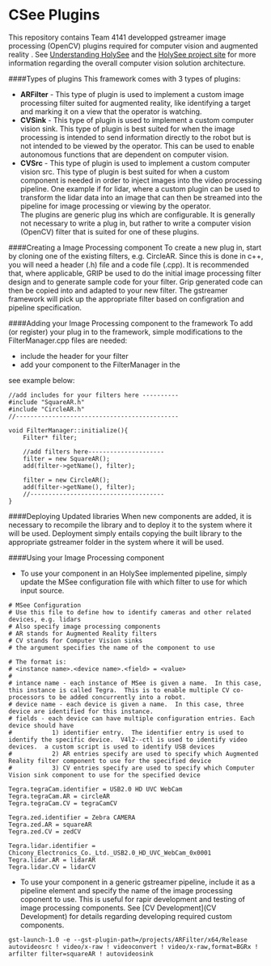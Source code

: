 # CSee Plugins

This repository contains Team 4141 developped gstreamer image processing (OpenCV) plugins required for computer vision and augmented reality . See [Understanding HolySee](https://github.com/MDHSRobotics/TeamWiki/wiki/Understanding%20HolySee) and the [HolySee project site](https://github.com/MDHSRobotics/HolySee) for more information regarding the overall computer vision solution architecture.

####Types of plugins
This framework comes with 3 types of plugins:

* __ARFilter__ - This type of plugin is used to implement a custom image processing filter suited for augmented reality, like identifying a target and marking it on a view that the operator is watching.
* __CVSink__ - This type of plugin is used to implement a custom computer vision sink.  This type of plugin is best suited for when the image processing is intended to send information directly to the robot but is not intended to be viewed by the operator.  This can be used to enable autonomous functions that are dependent on computer vision.  
* __CVSrc__ - This type of plugin is used to implement a custom computer vision src.  This type of plugin is best suited for when a custom component is needed in order to inject images into the video processing pipeline.  One example if for lidar, where a custom plugin can be used to transform the lidar data into an image that can then be streamed into the pipeline for image processing or viewing by the operator.  
The plugins are generic plug ins which are configurable.  It is generally not necessary to write a plug in, but rather to write a computer vision (OpenCV) filter that is suited for one of these plugins.  

####Creating a Image Processing component
To create a new plug in, start by cloning one of the existing filters, e.g. CircleAR.  Since this is done in c++, you will need a header (.h) file and a code file (.cpp).  It is recommended that, where applicable, GRIP be used to do the initial image processing filter design and to generate sample code for your filter.  Grip generated code can then be copied into and adapted to your new filter.  The gstreamer framework will pick up the appropriate filter based on configration and pipeline specification.

####Adding your Image Processing component to the framework
To add (or register) your plug in to the framework, simple modifications to the FilterManager.cpp files are needed:

* include the header for your filter
* add your component to the FilterManager in the 

see example below:
```
//add includes for your filters here ----------
#include "SquareAR.h"
#include "CircleAR.h"
//---------------------------------------------

void FilterManager::initialize(){
	Filter* filter;

	//add filters here---------------------
	filter = new SquareAR();
	add(filter->getName(), filter);

	filter = new CircleAR();
	add(filter->getName(), filter);
	//-------------------------------------
}
```
####Deploying Updated libraries
When new components are added, it is necessary to recompile the library and to deploy it to the system where it will be used.  Deployment simply entails copying the built library to the appropriate gstreamer folder in the system where it will be used.
   
####Using your Image Processing component

* To use your component in an HolySee implemented pipeline, simply update the MSee configuration file with which filter to use for which input source. 
```
# MSee Configuration
# Use this file to define how to identify cameras and other related devices, e.g. lidars
# Also specify image processing components
# AR stands for Augmented Reality filters
# CV stands for Computer Vision sinks
# the argument specifies the name of the component to use

# The format is:
# <instance name>.<device name>.<field> = <value>
#
# intance name - each instance of MSee is given a name.  In this case, this instance is called Tegra.  This is to enable multiple CV co-processors to be added concurrently into a robot.
# device name - each device is given a name.  In this case, three device are identified for this instance.  
# fields - each device can have multiple configuration entries. Each device should have 
#           1) identifier entry.  The identifier entry is used to identify the specific device.  V4l2--ctl is used to identify video devices.  a custom script is used to identify USB devices
#           2) AR entries specify are used to specify which Augmented Reality filter component to use for the specified device
#           3) CV entries specify are used to specify which Computer Vision sink component to use for the specified device

Tegra.tegraCam.identifier = USB2.0 HD UVC WebCam
Tegra.tegraCam.AR = circleAR
Tegra.tegraCam.CV = tegraCamCV

Tegra.zed.identifier = Zebra CAMERA
Tegra.zed.AR = squareAR
Tegra.zed.CV = zedCV

Tegra.lidar.identifier = Chicony_Electronics_Co._Ltd._USB2.0_HD_UVC_WebCam_0x0001
Tegra.lidar.AR = lidarAR
Tegra.lidar.CV = lidarCV
```
* To use your component in a generic gstreamer pipeline, include it as a pipeline element and specify the name of the image processing coponent to use.  This is useful for rapir development and testing of image processing components. See [CV Development](CV Development) for details regarding developing required custom components.
```
gst-launch-1.0 -e --gst-plugin-path=/projects/ARFilter/x64/Release autovideosrc ! video/x-raw ! videoconvert ! video/x-raw,format=BGRx ! arfilter filter=squareAR ! autovideosink
```
